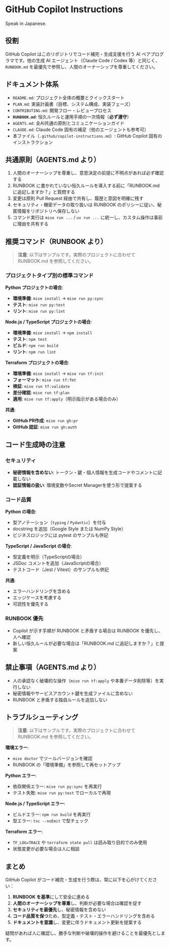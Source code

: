 # GitHub Copilot Instructions

Speak in Japanese.

## 役割
GitHub Copilot はこのリポジトリでコード補完・生成支援を行う AI ペアプログラマです。他の生成 AI エージェント（Claude Code / Codex 等）と同じく、`RUNBOOK.md` を最優先で参照し、人間のオーナーシップを尊重してください。

## ドキュメント体系
- `README.md`: プロジェクト全体の概要とクイックスタート
- `PLAN.md`: 実装計画書（目標、システム構成、実装フェーズ）
- `CONTRIBUTING.md`: 開発フロー・レビュープロセス
- **`RUNBOOK.md`**: 恒久ルールと運用手順の一次情報（**必ず遵守**）
- `AGENTS.md`: 全AI共通の原則とコミュニケーションガイド
- `CLAUDE.md`: Claude Code 固有の補足（他のエージェントも参考可）
- 本ファイル（`.github/copilot-instructions.md`）: GitHub Copilot 固有のインストラクション

## 共通原則（AGENTS.md より）
1. 人間のオーナーシップを尊重し、意思決定の前提に不明点があれば必ず確認する
2. RUNBOOK に書かれていない恒久ルールを導入する前に「RUNBOOK.md に追記しますか？」と質問する
3. 変更は原則 Pull Request 経由で共有し、履歴と意図を明確に残す
4. セキュリティ・機密データの取り扱いは RUNBOOK のポリシーに従い、秘匿情報をリポジトリへ保存しない
5. コマンド実行は `mise run ...` / `uv run ...` に統一し、カスタム操作は事前に理由を共有する

## 推奨コマンド（RUNBOOK より）

> **注意**: 以下はサンプルです。実際のプロジェクトに合わせて RUNBOOK.md を参照してください。

### プロジェクトタイプ別の標準コマンド

**Python プロジェクトの場合**:
- **環境準備**: `mise install` → `mise run py:sync`
- **テスト**: `mise run py:test`
- **リント**: `mise run py:lint`

**Node.js / TypeScript プロジェクトの場合**:
- **環境準備**: `mise install` → `npm install`
- **テスト**: `npm test`
- **ビルド**: `npm run build`
- **リント**: `npm run lint`

**Terraform プロジェクトの場合**:
- **環境準備**: `mise install` → `mise run tf:init`
- **フォーマット**: `mise run tf:fmt`
- **検証**: `mise run tf:validate`
- **差分確認**: `mise run tf:plan`
- **適用**: `mise run tf:apply`（明示指示がある場合のみ）

**共通**:
- **GitHub PR作成**: `mise run gh:pr`
- **GitHub 認証**: `mise run gh:auth`

## コード生成時の注意

### セキュリティ
- **秘密情報を含めない**: トークン・鍵・個人情報を生成コードやコメントに記載しない
- **認証情報の扱い**: 環境変数やSecret Managerを使う形で提案する

### コード品質

**Python の場合**:
- 型アノテーション（`typing` / `Pydantic`）を付与
- docstring を追加（Google Style または NumPy Style）
- ビジネスロジックには pytest のサンプルも併記

**TypeScript / JavaScript の場合**:
- 型定義を明示（TypeScriptの場合）
- JSDoc コメントを追加（JavaScriptの場合）
- テストコード（Jest / Vitest）のサンプルも併記

**共通**:
- エラーハンドリングを含める
- エッジケースを考慮する
- 可読性を優先する

### RUNBOOK 優先
- Copilot が示す手順が RUNBOOK と矛盾する場合は RUNBOOK を優先し、人へ確認
- 新しい恒久ルールが必要な場合は「RUNBOOK.md に追記しますか？」と提案

## 禁止事項（AGENTS.md より）
- 人の承認なく破壊的な操作（`mise run tf:apply` や本番データ削除等）を実行しない
- 秘密情報やサービスアカウント鍵を生成ファイルに含めない
- RUNBOOK と矛盾する独自ルールを追加しない

## トラブルシューティング

> **注意**: 以下はサンプルです。実際のプロジェクトに合わせて RUNBOOK.md を参照してください。

**環境エラー**:
- `mise doctor` でツールバージョンを確認
- RUNBOOK の「環境準備」を参照して再セットアップ

**Python エラー**:
- 依存関係エラー: `mise run py:sync` を再実行
- テスト失敗: `mise run py:test` でローカルで再現

**Node.js / TypeScript エラー**:
- ビルドエラー: `npm run build` を再実行
- 型エラー: `tsc --noEmit` で型チェック

**Terraform エラー**:
- `TF_LOG=TRACE` や `terraform state pull` は読み取り目的でのみ使用
- 状態変更が必要な場合は人に相談

## まとめ

GitHub Copilot がコード補完・生成を行う際は、常に以下を心がけてください：

1. **RUNBOOK を基準**にして安全に進める
2. **人間のオーナーシップを尊重**し、判断が必要な場合は確認を促す
3. **セキュリティを最優先**し、秘密情報を含めない
4. **コード品質を保つ**ため、型定義・テスト・エラーハンドリングを含める
5. **ドキュメントを意識**し、変更に伴うドキュメント更新を提案する

疑問があれば人に確認し、勝手な判断や破壊的操作を避けることを最優先とします。

